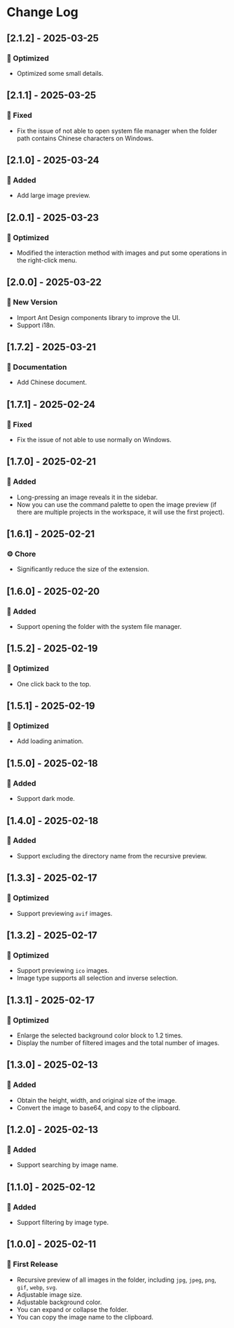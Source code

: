 # Change Log

## [2.1.2] - 2025-03-25

### 🌊 Optimized

- Optimized some small details.

## [2.1.1] - 2025-03-25

### 🔧 Fixed

- Fix the issue of not able to open system file manager when the folder path contains Chinese characters on Windows.

## [2.1.0] - 2025-03-24

### 🚀 Added

- Add large image preview.

## [2.0.1] - 2025-03-23

### 🌊 Optimized

- Modified the interaction method with images and put some operations in the right-click menu.

## [2.0.0] - 2025-03-22

### 🎉 New Version

- Import Ant Design components library to improve the UI.
- Support i18n.

## [1.7.2] - 2025-03-21

### 📖 Documentation

- Add Chinese document.

## [1.7.1] - 2025-02-24

### 🔧 Fixed

- Fix the issue of not able to use normally on Windows.

## [1.7.0] - 2025-02-21

### 🚀 Added

- Long-pressing an image reveals it in the sidebar.
- Now you can use the command palette to open the image preview (if there are multiple projects in the workspace, it will use the first project).

## [1.6.1] - 2025-02-21

### ⚙️ Chore

- Significantly reduce the size of the extension.

## [1.6.0] - 2025-02-20

### 🚀 Added

- Support opening the folder with the system file manager.

## [1.5.2] - 2025-02-19

### 🌊 Optimized

- One click back to the top.

## [1.5.1] - 2025-02-19

### 🌊 Optimized

- Add loading animation.

## [1.5.0] - 2025-02-18

### 🚀 Added

- Support dark mode.

## [1.4.0] - 2025-02-18

### 🚀 Added

- Support excluding the directory name from the recursive preview.

## [1.3.3] - 2025-02-17

### 🌊 Optimized

- Support previewing `avif` images.

## [1.3.2] - 2025-02-17

### 🌊 Optimized

- Support previewing `ico` images.
- Image type supports all selection and inverse selection.

## [1.3.1] - 2025-02-17

### 🌊 Optimized

- Enlarge the selected background color block to 1.2 times.
- Display the number of filtered images and the total number of images.

## [1.3.0] - 2025-02-13

### 🚀 Added

- Obtain the height, width, and original size of the image.
- Convert the image to base64, and copy to the clipboard.

## [1.2.0] - 2025-02-13

### 🚀 Added

- Support searching by image name.

## [1.1.0] - 2025-02-12

### 🚀 Added

- Support filtering by image type.

## [1.0.0] - 2025-02-11

### 🎉 First Release

- Recursive preview of all images in the folder, including `jpg`, `jpeg`, `png`, `gif`, `webp`, `svg`.
- Adjustable image size.
- Adjustable background color.
- You can expand or collapse the folder.
- You can copy the image name to the clipboard.

